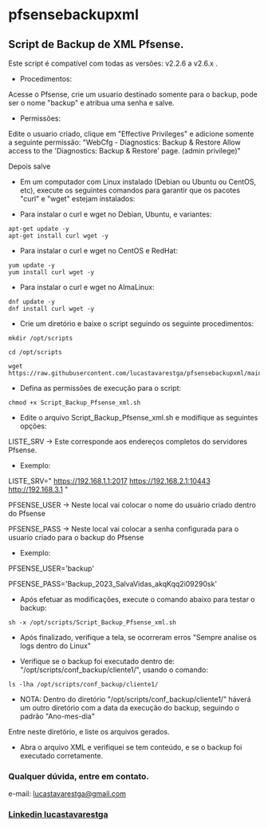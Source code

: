 # pfsensebackupxml
## Script de Backup de XML Pfsense.
Este script é compatível com todas as versões: v2.2.6 a v2.6.x .

- Procedimentos:
 
Acesse o Pfsense, crie um usuario destinado somente para o backup, pode ser o nome "backup" e atribua uma senha e salve.

- Permissões: 

Edite o usuario criado, clique em "Effective Privileges" e adicione somente a seguinte permissão:
"WebCfg - Diagnostics: Backup & Restore	Allow access to the 'Diagnostics: Backup & Restore' page. (admin privilege)"

Depois salve

- Em um computador com Linux instalado (Debian ou Ubuntu ou CentOS, etc), execute os seguintes comandos para garantir que os pacotes "curl" e "wget" estejam instalados:

- Para instalar o curl e wget no Debian, Ubuntu, e variantes:

```
apt-get update -y
apt-get install curl wget -y
```

- Para instalar o curl e wget no CentOS e RedHat:

```
yum update -y
yum install curl wget -y
```

- Para instalar o curl e wget no AlmaLinux:

```
dnf update -y
dnf install curl wget -y
```

- Crie um diretório e baixe o script seguindo os seguinte procedimentos:

```
mkdir /opt/scripts 

cd /opt/scripts 

wget https://raw.githubusercontent.com/lucastavarestga/pfsensebackupxml/main/Script_Backup_Pfsense_xml.sh
```

- Defina as permissões de execução para o script:

```
chmod +x Script_Backup_Pfsense_xml.sh
```

- Edite o arquivo Script_Backup_Pfsense_xml.sh e modifique as seguintes opções:

LISTE_SRV -> Este corresponde aos endereços completos do servidores Pfsense.

* Exemplo:

LISTE_SRV="
https://192.168.1.1:2017
https://192.168.2.1:10443
http://192.168.3.1
"

PFSENSE_USER -> Neste local vai colocar o nome do usuário criado dentro do Pfsense

PFSENSE_PASS -> Neste local vai colocar a senha configurada para o usuario criado para o backup do Pfsense

* Exemplo:

PFSENSE_USER='backup'

PFSENSE_PASS='Backup_2023_SalvaVidas_akqKqq2i09290sk'

- Após efetuar as modificações, execute o comando abaixo para testar o backup:

```
sh -x /opt/scripts/Script_Backup_Pfsense_xml.sh
```

- Após finalizado, verifique a tela, se ocorreram erros "Sempre analise os logs dentro do Linux"

- Verifique se o backup foi executado dentro de: "/opt/scripts/conf_backup/cliente1/", usando o comando:

```
ls -lha /opt/scripts/conf_backup/cliente1/
```

* NOTA: Dentro do diretório "/opt/scripts/conf_backup/cliente1/" háverá um outro diretório com a data da execução do backup, seguindo o padrão "Ano-mes-dia"

Entre neste diretório, e liste os arquivos gerados.

- Abra o arquivo XML e verifiquei se tem conteúdo, e se o backup foi executado corretamente.

### Qualquer dúvida, entre em contato.

e-mail: lucastavarestga@gmail.com

### [Linkedin lucastavarestga](https://www.linkedin.com/in/lucastavarestga)
